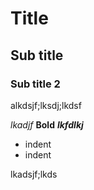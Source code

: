 # Title #

## Sub title ##

### Sub title 2 ###

alkdsjf;lksdj;lkdsf

*lkadjf*
**Bold**
***lkfdlkj***
- indent
 - indent

lkadsjf;lkds


